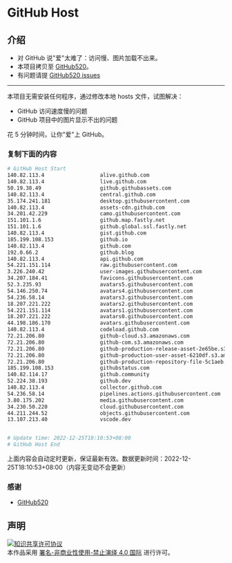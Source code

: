 # GitHub Host
## 介绍
- 对 GitHub 说"爱"太难了：访问慢、图片加载不出来。
- 本项目拷贝至 [GitHub520](https://github.com/521xueweihan/GitHub520)。
- 有问题请提 [GitHub520 issues](https://github.com/521xueweihan/GitHub520/issues/new)

---

本项目无需安装任何程序，通过修改本地 hosts 文件，试图解决：
- GitHub 访问速度慢的问题
- GitHub 项目中的图片显示不出的问题

花 5 分钟时间，让你"爱"上 GitHub。

### 复制下面的内容
```bash
# GitHub Host Start
140.82.113.4                  alive.github.com
140.82.113.4                  live.github.com
50.19.38.49                   github.githubassets.com
140.82.113.4                  central.github.com
35.174.241.181                desktop.githubusercontent.com
140.82.113.4                  assets-cdn.github.com
34.201.42.229                 camo.githubusercontent.com
151.101.1.6                   github.map.fastly.net
151.101.1.6                   github.global.ssl.fastly.net
140.82.113.4                  gist.github.com
185.199.108.153               github.io
140.82.113.4                  github.com
192.0.66.2                    github.blog
140.82.113.4                  api.github.com
54.221.151.114                raw.githubusercontent.com
3.226.240.42                  user-images.githubusercontent.com
34.207.184.41                 favicons.githubusercontent.com
52.3.235.93                   avatars5.githubusercontent.com
54.146.250.74                 avatars4.githubusercontent.com
54.236.58.14                  avatars3.githubusercontent.com
18.207.221.222                avatars2.githubusercontent.com
54.221.151.114                avatars1.githubusercontent.com
18.207.221.222                avatars0.githubusercontent.com
44.198.186.170                avatars.githubusercontent.com
140.82.113.4                  codeload.github.com
72.21.206.80                  github-cloud.s3.amazonaws.com
72.21.206.80                  github-com.s3.amazonaws.com
72.21.206.80                  github-production-release-asset-2e65be.s3.amazonaws.com
72.21.206.80                  github-production-user-asset-6210df.s3.amazonaws.com
72.21.206.80                  github-production-repository-file-5c1aeb.s3.amazonaws.com
185.199.108.153               githubstatus.com
140.82.114.17                 github.community
52.224.38.193                 github.dev
140.82.113.4                  collector.github.com
54.236.58.14                  pipelines.actions.githubusercontent.com
3.80.175.202                  media.githubusercontent.com
34.230.50.220                 cloud.githubusercontent.com
44.211.244.52                 objects.githubusercontent.com
13.107.213.40                 vscode.dev


# Update time: 2022-12-25T18:10:53+08:00
# GitHub Host End

```
上面内容会自动定时更新，保证最新有效。数据更新时间：2022-12-25T18:10:53+08:00（内容无变动不会更新）

### 感谢

- [GitHub520](https://github.com/521xueweihan/GitHub520)

## 声明
<a rel="license" href="https://creativecommons.org/licenses/by-nc-nd/4.0/deed.zh"><img alt="知识共享许可协议" style="border-width: 0" src="https://licensebuttons.net/l/by-nc-nd/4.0/88x31.png"></a><br>本作品采用 <a rel="license" href="https://creativecommons.org/licenses/by-nc-nd/4.0/deed.zh">署名-非商业性使用-禁止演绎 4.0 国际</a> 进行许可。